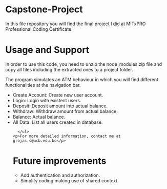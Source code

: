 # Capstone-Project
<html>
  <p>In this file repository you will find the final project I did at MITxPRO Professional Coding Certificate. </p>
  
  <h1> Usage and Support </h1>
    <p>In order to use this code, you need to unzip the node_modules.zip file and copy all files including the extracted ones to a project folder.</p>
    <p> The program simulates an ATM behaviour in which you will find different functionalities at the navigation bar.</p>
      <ul>
        <li>Create Account: Create new user account.</li>
        <li>Login: Login with existent users.</li>
        <li>Deposit: Deposit amount into actual balance.</li>
        <li>Withdraw: Withdraw amount from actual balance.</li>
        <li>Balance: Actual balance.</li>
        <li>All Data: List all users created in database.</li>
        
      </ul>
    <p>For more detailed information, contact me at grojas.s@ucb.edu.bo</p>
  <h1> Future improvements </h1>
    <p> 
      <ul>
        <li>Add authentication and authorization.</li>
        <li>Simplify coding making use of shared context.</li>
      </ul>
    </p>
</html>
